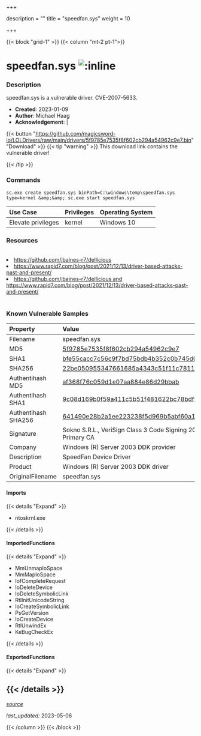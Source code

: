 +++

description = ""
title = "speedfan.sys"
weight = 10

+++


{{< block "grid-1" >}}
{{< column "mt-2 pt-1">}}


# speedfan.sys ![:inline](/images/twitter_verified.png) 


### Description

speedfan.sys is a vulnerable driver. CVE-2007-5633.

- **Created**: 2023-01-09
- **Author**: Michael Haag
- **Acknowledgement**:  | [](https://twitter.com/)

{{< button "https://github.com/magicsword-io/LOLDrivers/raw/main/drivers/5f9785e7535f8f602cb294a54962c9e7.bin" "Download" >}}
{{< tip "warning" >}}
This download link contains the vulnerable driver!

{{< /tip >}}

### Commands

```
sc.exe create speedfan.sys binPath=C:\windows\temp\speedfan.sys type=kernel &amp;&amp; sc.exe start speedfan.sys
```

| Use Case | Privileges | Operating System | 
|:---- | ---- | ---- |
| Elevate privileges | kernel | Windows 10 |

### Resources
<br>
<li><a href=" https://github.com/jbaines-r7/dellicious"> https://github.com/jbaines-r7/dellicious</a></li>
<li><a href=" https://www.rapid7.com/blog/post/2021/12/13/driver-based-attacks-past-and-present/"> https://www.rapid7.com/blog/post/2021/12/13/driver-based-attacks-past-and-present/</a></li>
<li><a href="https://github.com/jbaines-r7/dellicious and https://www.rapid7.com/blog/post/2021/12/13/driver-based-attacks-past-and-present/">https://github.com/jbaines-r7/dellicious and https://www.rapid7.com/blog/post/2021/12/13/driver-based-attacks-past-and-present/</a></li>
<br>

### Known Vulnerable Samples

| Property           | Value |
|:-------------------|:------|
| Filename           | speedfan.sys |
| MD5                | [5f9785e7535f8f602cb294a54962c9e7](https://www.virustotal.com/gui/file/5f9785e7535f8f602cb294a54962c9e7) |
| SHA1               | [bfe55cacc7c56c9f7bd75bdb4b352c0b745d071b](https://www.virustotal.com/gui/file/bfe55cacc7c56c9f7bd75bdb4b352c0b745d071b) |
| SHA256             | [22be050955347661685a4343c51f11c7811674e030386d2264cd12ecbf544b7c](https://www.virustotal.com/gui/file/22be050955347661685a4343c51f11c7811674e030386d2264cd12ecbf544b7c) |
| Authentihash MD5   | [af368f76c059d1e07aa884e86d29bbab](https://www.virustotal.com/gui/search/authentihash%253Aaf368f76c059d1e07aa884e86d29bbab) |
| Authentihash SHA1  | [9c08d169b0f59a411c5b51f481622bc78bdf9c84](https://www.virustotal.com/gui/search/authentihash%253A9c08d169b0f59a411c5b51f481622bc78bdf9c84) |
| Authentihash SHA256| [641490e28b2a1ee223238f5d969b5abf60a1089afe597c4251b285449e6b3b04](https://www.virustotal.com/gui/search/authentihash%253A641490e28b2a1ee223238f5d969b5abf60a1089afe597c4251b285449e6b3b04) |
| Signature         | Sokno S.R.L., VeriSign Class 3 Code Signing 2004 CA, VeriSign Class 3 Public Primary CA   |
| Company           | Windows (R) Server 2003 DDK provider |
| Description       | SpeedFan Device Driver |
| Product           | Windows (R) Server 2003 DDK driver |
| OriginalFilename  | speedfan.sys |


#### Imports
{{< details "Expand" >}}
* ntoskrnl.exe

{{< /details >}}
#### ImportedFunctions
{{< details "Expand" >}}
* MmUnmapIoSpace
* MmMapIoSpace
* IofCompleteRequest
* IoDeleteDevice
* IoDeleteSymbolicLink
* RtlInitUnicodeString
* IoCreateSymbolicLink
* PsGetVersion
* IoCreateDevice
* RtlUnwindEx
* KeBugCheckEx

{{< /details >}}
#### ExportedFunctions
{{< details "Expand" >}}

{{< /details >}}
-----



[*source*](https://github.com/magicsword-io/LOLDrivers/tree/main/yaml/speedfan.yaml)

*last_updated:* 2023-05-06








{{< /column >}}
{{< /block >}}
